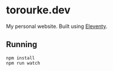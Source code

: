 # torourke.dev

My personal website. Built using [Eleventy](https://www.11ty.dev/).

## Running

```
npm install
npm run watch
```
